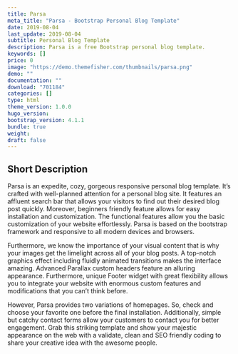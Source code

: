 ```yaml
---
title: Parsa
meta_title: "Parsa - Bootstrap Personal Blog Template"
date: 2019-08-04
last_update: 2019-08-04
subtitle: Personal Blog Template
description: Parsa is a free Bootstrap personal blog template. 
keywords: []
price: 0
image: "https://demo.themefisher.com/thumbnails/parsa.png"
demo: ""
documentation: ""
download: "701184"
categories: []
type: html
theme_version: 1.0.0
hugo_version:
bootstrap_version: 4.1.1
bundle: true
weight:
draft: false
---
```


## Short Description

Parsa is an expedite, cozy, gorgeous responsive personal blog template. It’s crafted with well-planned attention for a personal blog site. It features an affluent search bar that allows your visitors to find out their desired blog post quickly. Moreover, beginners friendly feature allows for easy installation and customization. The functional features allow you the basic customization of your website effortlessly. Parsa is based on the bootstrap framework and responsive to all modern devices and browsers.

Furthermore, we know the importance of your visual content that is why your images get the limelight across all of your blog posts. A top-notch graphics effect including fluidly animated transitions makes the interface amazing. Advanced Parallax custom headers feature an alluring appearance. Furthermore, unique Footer widget with great flexibility allows you to integrate your website with enormous custom features and modifications that you can’t think before.

However, Parsa provides two variations of homepages. So, check and choose your favorite one before the final installation. Additionally, simple but catchy contact forms allow your customers to contact you for better engagement. Grab this striking template and show your majestic appearance on the web with a validate, clean and SEO friendly coding to share your creative idea with the awesome people.
